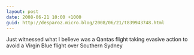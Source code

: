 ```yaml
---
layout: post
date: 2008-06-21 10:00 +1000
guid: http://desparoz.micro.blog/2008/06/21/t839943748.html
---
```

Just witnessed what I believe was a Qantas flight taking evasive action to avoid a Virgin Blue flight over Southern Sydney
